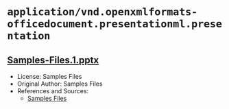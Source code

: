 # `application/vnd.openxmlformats-officedocument.presentationml.presentation`

## [Samples-Files.1.pptx](../files/Samples-Files.1.pptx)

- License: Samples Files
- Original Author: Samples Files
- References and Sources:
  - [Samples Files](https://samples-files.com/samples/Documents/pptx/sample2.pptx)
